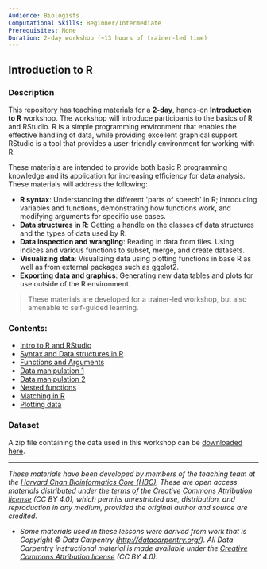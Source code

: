 ```yaml
---
Audience: Biologists
Computational Skills: Beginner/Intermediate
Prerequisites: None
Duration: 2-day workshop (~13 hours of trainer-led time)
---
```


## Introduction to R

### Description
This repository has teaching materials for a **2-day**, hands-on **Introduction to R** workshop. The workshop will introduce participants to the basics of R and RStudio. R is a simple programming environment that enables the effective handling of data, while providing excellent graphical support. RStudio is a tool that provides a user-friendly environment for working with R. 

These materials are intended to provide both basic R programming knowledge and its application for increasing efficiency for data analysis. These materials will address the following:

* **R syntax**: Understanding the different 'parts of speech' in R; introducing variables and functions, demonstrating how functions work, and modifying arguments for specific use cases.
* **Data structures in R**: Getting a handle on the classes of data structures and the types of data used by R.
* **Data inspection and wrangling**: Reading in data from files. Using indices and various functions to subset, merge, and create datasets.
* **Visualizing data**: Visualizing data using plotting functions in base R as well as from external packages such as ggplot2.
* **Exporting data and graphics**: Generating new data tables and plots for use outside of the R environment.

> These materials are developed for a trainer-led workshop, but also amenable to self-guided learning.

### Contents:

* [Intro to R and RStudio](lessons/01_introR-R-and-RStudio.md)
* [Syntax and Data structures in R](lessons/02_introR-syntax-and-data-structures.md)
* [Functions and Arguments](lessons/03_introR-functions-and-arguments.md)
* [Data manipulation 1](lessons/04_introR-data-manipulation.md)
* [Data manipulation 2](lessons/05_introR-data-manipulation2.md)
* [Nested functions](lessons/06_introR-nested-functions.md)
* [Matching in R](lessons/07_advR-matching.md)
* [Plotting data](lessons/08_Rdata_visualization.md)

### Dataset

A zip file containing the data used in this workshop can be [downloaded here]().

---
*These materials have been developed by members of the teaching team at the [Harvard Chan Bioinformatics Core (HBC)](http://bioinformatics.sph.harvard.edu/). These are open access materials distributed under the terms of the [Creative Commons Attribution license](https://creativecommons.org/licenses/by/4.0/) (CC BY 4.0), which permits unrestricted use, distribution, and reproduction in any medium, provided the original author and source are credited.*

* *Some materials used in these lessons were derived from work that is Copyright © Data Carpentry (http://datacarpentry.org/). 
All Data Carpentry instructional material is made available under the [Creative Commons Attribution license](https://creativecommons.org/licenses/by/4.0/) (CC BY 4.0).*
